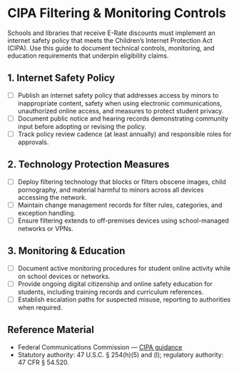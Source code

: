# CIPA Filtering & Monitoring Controls

Schools and libraries that receive E-Rate discounts must implement an internet safety policy that meets the Children’s Internet Protection Act (CIPA). Use this guide to document technical controls, monitoring, and education requirements that underpin eligibility claims.

## 1. Internet Safety Policy
- [ ] Publish an internet safety policy that addresses access by minors to inappropriate content, safety when using electronic communications, unauthorized online access, and measures to protect student privacy.
- [ ] Document public notice and hearing records demonstrating community input before adopting or revising the policy.
- [ ] Track policy review cadence (at least annually) and responsible roles for approvals.

## 2. Technology Protection Measures
- [ ] Deploy filtering technology that blocks or filters obscene images, child pornography, and material harmful to minors across all devices accessing the network.
- [ ] Maintain change management records for filter rules, categories, and exception handling.
- [ ] Ensure filtering extends to off-premises devices using school-managed networks or VPNs.

## 3. Monitoring & Education
- [ ] Document active monitoring procedures for student online activity while on school devices or networks.
- [ ] Provide ongoing digital citizenship and online safety education for students, including training records and curriculum references.
- [ ] Establish escalation paths for suspected misuse, reporting to authorities when required.

## Reference Material
- Federal Communications Commission — [CIPA guidance](https://www.fcc.gov/consumers/guides/childrens-internet-protection-act)
- Statutory authority: 47 U.S.C. § 254(h)(5) and (l); regulatory authority: 47 CFR § 54.520.
